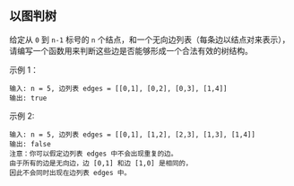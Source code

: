 ## 以图判树

给定从 `0` 到 `n-1` 标号的 `n` 个结点，和一个无向边列表（每条边以结点对来表示），
请编写一个函数用来判断这些边是否能够形成一个合法有效的树结构。

示例 1：

```
输入: n = 5, 边列表 edges = [[0,1], [0,2], [0,3], [1,4]]
输出: true
```

示例 2:

```
输入: n = 5, 边列表 edges = [[0,1], [1,2], [2,3], [1,3], [1,4]]
输出: false
注意：你可以假定边列表 edges 中不会出现重复的边。
由于所有的边是无向边，边 [0,1] 和边 [1,0] 是相同的，
因此不会同时出现在边列表 edges 中。
```
